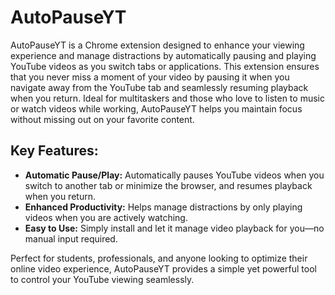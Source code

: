  <h1>AutoPauseYT</h1>
    <p>
        AutoPauseYT is a Chrome extension designed to enhance your viewing experience and manage distractions by
        automatically pausing and playing YouTube videos as you switch tabs or applications. This extension ensures
        that you never miss a moment of your video by pausing it when you navigate away from the YouTube tab and
        seamlessly resuming playback when you return. Ideal for multitaskers and those who love to listen to music
        or watch videos while working, AutoPauseYT helps you maintain focus without missing out on your favorite content.
    </p>
    <h2>Key Features:</h2>
    <ul>
        <li>
            <strong>Automatic Pause/Play:</strong> Automatically pauses YouTube videos when you switch to another
            tab or minimize the browser, and resumes playback when you return.
        </li>
        <li>
            <strong>Enhanced Productivity:</strong> Helps manage distractions by only playing videos when you are
            actively watching.
        </li>
        <li>
            <strong>Easy to Use:</strong> Simply install and let it manage video playback for you—no manual input required.
        </li>
    </ul>
    <p>
        Perfect for students, professionals, and anyone looking to optimize their online video experience, AutoPauseYT
        provides a simple yet powerful tool to control your YouTube viewing seamlessly.
    </p>
